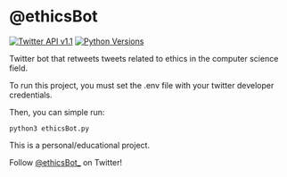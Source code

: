 # @ethicsBot

[![Twitter API v1.1](https://img.shields.io/endpoint?url=https%3A%2F%2Ftwbadges.glitch.me%2Fbadges%2Fstandard)](https://developer.twitter.com/en/docs/twitter-api/v1)
[![Python Versions](https://img.shields.io/pypi/pyversions/tweepy?label=Python)](https://www.python.org/)

Twitter bot that retweets tweets related to ethics in the computer science field.

To run this project, you must set the .env file with your twitter developer credentials.

Then, you can simple run:

`python3 ethicsBot.py`

This is a personal/educational project.

Follow [@ethicsBot_](https://twitter.com/ethicsBot_) on Twitter!
